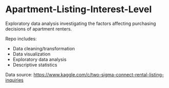 # Apartment-Listing-Interest-Level
Exploratory data analysis investigating the factors affecting purchasing decisions of apartment renters.

Repo includes: 

 * Data cleaning/transformation
 * Data visualization
 * Exploratory data analysis
 * Descriptive statistics

Data source: https://www.kaggle.com/c/two-sigma-connect-rental-listing-inquiries
